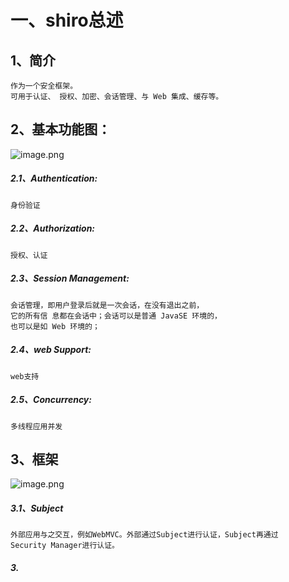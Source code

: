# 一、shiro总述 
## 1、简介
    作为一个安全框架。
    可用于认证、 授权、加密、会话管理、与 Web 集成、缓存等。
## 2、基本功能图：
![image.png](https://i.loli.net/2019/10/29/2i4QPAGSRXC5Bo8.png)
##### 2.1、Authentication:
    身份验证
##### 2.2、Authorization:
    授权、认证
##### 2.3、Session Management:
    会话管理，即用户登录后就是一次会话，在没有退出之前，  
    它的所有信 息都在会话中；会话可以是普通 JavaSE 环境的， 
    也可以是如 Web 环境的；
##### 2.4、web Support:
    web支持
##### 2.5、Concurrency:
    多线程应用并发

## 3、框架
 ![image.png](https://i.loli.net/2019/10/29/9QW4irFp5kuUZ7g.png)  
##### 3.1、Subject 
	外部应用与之交互，例如WebMVC。外部通过Subject进行认证，Subject再通过  
    Security Manager进行认证。
##### 3.